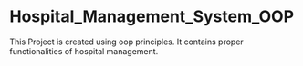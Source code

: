 # Hospital_Management_System_OOP
This Project is created using oop principles. It contains proper functionalities of hospital management.

